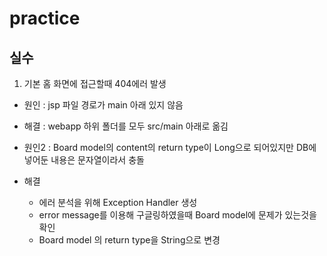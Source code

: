 # practice


## 실수
1. 기본 홈 화면에 접근할때 404에러 발생
  - 원인 : jsp 파일 경로가 main 아래 있지 않음
  - 해결 : webapp 하위 폴더를 모두 src/main 아래로 옮김
  
  - 원인2 : Board model의 content의 return type이 Long으로 되어있지만 DB에 넣어둔 내용은 문자열이라서 충돌
  - 해결 
    - 에러 분석을 위해 Exception Handler 생성
    - error message를 이용해 구글링하였을때 Board model에 문제가 있는것을 확인
    - Board model 의 return type을 String으로 변경

